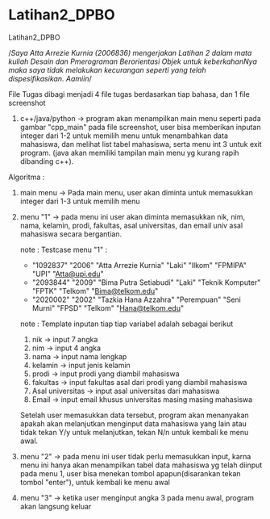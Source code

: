 # Latihan2_DPBO
Latihan2_DPBO


/*Saya Atta Arrezie Kurnia (2006836) mengerjakan Latihan 2 
  dalam mata kuliah Desain dan Pmerograman Berorientasi Objek
  untuk keberkahanNya maka saya tidak melakukan kecurangan
  seperti yang telah dispesifikasikan. Aamiin*/
  
  
  File Tugas dibagi menjadi 4 file tugas berdasarkan tiap bahasa, dan 1 file screenshot
  
  1. c++/java/python -> program akan menampilkan main menu seperti pada gambar "cpp_main" pada file screenshot, user bisa memberikan inputan integer dari 1-2 untuk memilih menu untuk menambahkan data mahasiswa, dan melihat list tabel mahasiswa, serta menu int 3 untuk exit program. (java akan memiliki tampilan main menu yg kurang rapih dibanding c++).


  Algoritma :
 1. main menu -> Pada main menu, user akan diminta untuk memasukkan integer dari 1-3 untuk memilih menu
 2. menu "1" -> pada menu ini user akan diminta memasukkan nik, nim, nama, kelamin, prodi, fakultas, asal universitas, dan email univ asal mahasiswa secara bergantian.
  
    note : Testcase menu "1" : 
    - "1092837" "2006" "Atta Arrezie Kurnia" "Laki" "Ilkom" "FPMIPA" "UPI" "Atta@upi.edu"
    - "2093844" "2009" "Bima Putra Setiabudi" "Laki" "Teknik Komputer" "FPTK" "Telkom" "Bima@telkom.edu"
    - "2020002" "2002" "Tazkia Hana Azzahra" "Perempuan" "Seni Murni" "FPSD" "Telkom" "Hana@telkom.edu"

    note : Template inputan tiap tiap variabel adalah sebagai berikut
    1. nik -> input 7 angka
    2. nim -> input 4 angka
    3. nama -> input nama lengkap
    4. kelamin -> input jenis kelamin
    5. prodi -> input prodi yang diambil mahasiswa
    6. fakultas -> input fakultas asal dari prodi yang diambil mahasiswa
    7. Asal universitas -> input asal universitas dari mahasiswa
    8. Email -> input email khusus universitas masing masing mahasiswa

    Setelah user memasukkan data tersebut, program akan menanyakan apakah akan melanjutkan menginput data mahasiswa yang lain atau tidak
    tekan Y/y untuk melanjutkan,
    tekan N/n untuk kembali ke menu awal.

 3. menu "2" -> pada menu ini user tidak perlu memasukkan input, karna menu ini hanya akan menampilkan tabel data mahasiswa yg telah diinput pada menu 1, user bisa         menekan tombol apapun(disarankan tekan tombol "enter"), untuk kembali ke menu awal
 4. menu "3" -> ketika user menginput angka 3 pada menu awal, program akan langsung keluar
  

